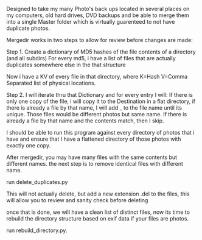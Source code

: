 Designed to take my many Photo's back ups located in several places on my computers, old hard drives, DVD backups
and be able to merge them into a single Master folder which is virtually guarenteed to not have duplicate photos. 

Mergedir works in two steps to allow for review before changes are made:

Step 1.
    Create a dictionary of MD5 hashes of the file contents of a directory (and all subdirs)
    For every md5, i have a list of files that are actually duplicates somewhere else in the that structure


Now i have a KV of every file in that directory, where K=Hash V=Comma Separated list of physical locations.

Step 2.
    I will iterate thru that Dictionary and for every entry I will:
        If there is only one copy of the file, i will copy it to the Destination in a flat directory, if there is already a file by that name, I will add _ 
        to the file name until its unique.  Those files would be different photos but same name.
    If there is already a file by that name and the contents match, then I skip.


I should be able to run this program against every directory of photos that i have and ensure that I have a flattened directory of those photos with exactly
one copy.

After mergedir, you may have many files with the same contents but different names.  the next step is to remove identical files with different name.

run delete_duplicates.py

This will not actually delete, but add a new extension .del to the files, this will allow you to review and sanity check before deleting

once that is done, we will have a clean list of distinct files, now its time to rebuild the directory structure based on exif data if your files are photos.

run rebuild_directory.py.

